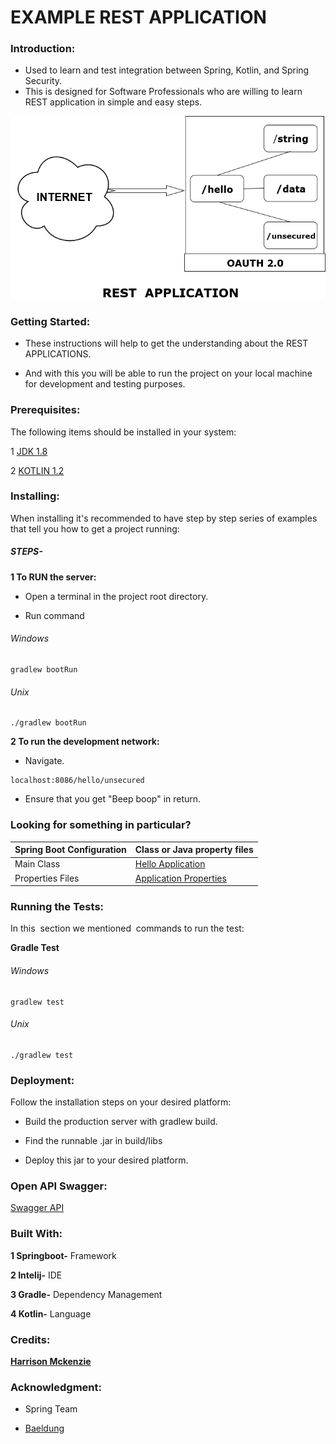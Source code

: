  # EXAMPLE REST APPLICATION



### Introduction:
- Used to learn and test integration between Spring, Kotlin, and Spring Security.
- This is designed for Software Professionals who are willing to learn REST application in simple and easy steps.

![Diagram](ExampleRESTAPP.png)


### Getting Started:
- These instructions will help to get the understanding about the REST APPLICATIONS.

- And with this you will be able to run the project on your local machine for development and testing purposes.



### Prerequisites:

The following items should be installed in your system:

1 [JDK 1.8](https://docs.oracle.com/javase/8/docs/technotes/guides/install/install_overview.html )

2 [KOTLIN 1.2](https://kotlinlang.org/docs/tutorials/command-line.html )



### Installing:

When installing it's recommended to have step by step series of examples that tell you how to get a project running:


##### STEPS-


**1 To RUN the server:**

- Open a terminal in the project root directory.

- Run command
###### Windows
```
gradlew bootRun
```
###### Unix
```
./gradlew bootRun
```

 
**2 To run the development network:** 

- Navigate.
```
localhost:8086/hello/unsecured
```

- Ensure that you get "Beep boop" in return.

### Looking for something in particular?

| Spring Boot Configuration |Class or Java property files|
| --------------------------|----------------------------|
|   Main Class              |[Hello Application](/src/main/kotlin/bcs/testing/test/HelloApplication.kt)|
|   Properties Files        |[Application Properties](/src/main/resources/application.properties (edited))|                  


### Running the Tests:
In this  section we mentioned  commands to run the test:

**Gradle Test**
###### Windows
```
gradlew test
```
###### Unix
```
./gradlew test
```
### Deployment:

Follow the installation steps on your desired platform:

- Build the production server with gradlew build.

- Find the runnable .jar in build/libs

- Deploy this jar to your desired platform.

### Open API Swagger:

[Swagger API](api-docs.json)

### Built With:

**1 Springboot-** Framework

**2 Intelij-** IDE

**3 Gradle-** Dependency Management

**4 Kotlin-** Language



### Credits:

[**Harrison Mckenzie**](mailto:harrison.mckenzie@bcstechnology.com.au)




### Acknowledgment:

- Spring Team

- [Baeldung](http://www.baeldung.com/) 
 

























